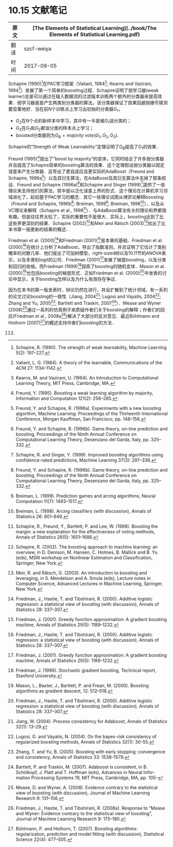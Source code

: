# 10.15 文献笔记

| 原文   | [The Elements of Statistical Learning](../book/The Elements of Statistical Learning.pdf) |
| ---- | ---------------------------------------- |
| 翻译   | szcf-weiya                               |
| 时间   | 2017-09-05                               |

Schapire (1990)[^1]在PAC学习框架（Valiant, 1984[^2]; Kearns and Vazirani, 1994[^3]）发展了第一个简单的boosting过程．Schapire证明了弱学习器(weak learner)总是可以通过在输入数据流的过滤版本训练两个额外的分类器来提高效果．弱学习器是是产生两类别分类器的算法，该分类器保证了效果回避抛硬币猜测要显著地好．当在前$N$个训练点上学习出初始的分类器$G_1$，

- $G_2$在$N$个点的新样本中学习，其中有一半是被$G_1$误分类的；
- $G_3$在$G_1$和$G_2$都误分类的样本点上学习；
- boosted分类器则为$G_B=majority\; vote(G_1,G_2,G_3)$.

Schapire的“Strength of Weak Learnability”定理证明了$G_B$提高了$G_1$的效果．

Freund (1995)[^4]提出了“boost by majority”的变体，它同时结合了许多弱分类器并且提高了Schapire简单的boosting算法的效果．<!--这个定理对要求弱分类器以固定误差率产生的分类器的算法都支持．-->这个定理假设弱分类器以固定误差率产生分类器．这导出了更自适应且更实际的AdaBoost（Freund and Schapire, 1996a[^5]）以及其衍生算法，在AdaBoost及其衍生算法中去掉了那条假设．Freund and Schapire (1996a)[^6]和Schapire and Singer (1999)[^7]提供了一些理论来支持他们的算法，其中是以泛化误差上界的形式．这个理论在计算机学习邻域进化了，起初基于PAC学习的概念．其它一些理论试图从博弈论解释boosting（Freund and Schapire, 1996b[^6]; Breiman, 1999[^9]; Breiman, 1998[^10]），以及从VC理论来解释（Schapire et al., 1998[^11]）．与AdaBoost算法有关的理论和界都很有趣，但是往往界太松了，实际的重要性不是很大．实际上，boosting达到了比这些界更深刻的结果．Schapire (2002)[^12]和Meir and Rätsch (2003)[^13]给出了比本书第一版更新的结果的概述．

Friedman et al. (2000)[^16]和Friedman (2001)[^15]是本章的基础．Friedman et al. (2000)[^16]在统计上分析了AdaBoost，导出了指数准则，并且证明了它估计了类别概率的对数几率．他们提出了可加树模型，right-sized树以及10.11节的ANOVA表示，以及多类别logit的公司．Friedman (2001)[^17]发展了梯度boosting，以及分类和回归的收缩，而Friedman (1999)[^18]探索了boosting的随机变体．Mason et al. (2000)[^19]也包括boosting的梯度形式．正如Friedman et al. (2000)[^20]中发表的讨论中显示，关于boosting怎样以及为什么有效存在争议．

因为在本书的第一版发表时，辩论仍然在进行，并且扩散到了统计邻域，有一系列的论文讨论boosting的一致性（Jiang, 2004[^21]; Lugosi and Vayatis, 2004[^22]; Zhang and Yu, 2005[^23]; Bartlett and Traskin, 2007[^24]）．Mease and Wyner (2008)[^25]通过一系列的仿真例子来质疑作者们关于boosting的解释；作者们的回应(Friedman et al., 2008a[^26])解决了大部分的反对意见．最近Bühlmann and Hothorn (2007)[^27]的概述支持作者们boosting的方法．

[^1]: Schapire, R. (1990). The strength of weak learnability, Machine Learning 5(2): 197–227.
[^2]: Valiant, L. G. (1984). A theory of the learnable, Communications of the ACM 27: 1134–1142.
[^3]: Kearns, M. and Vazirani, U. (1994). An Introduction to Computational Learning Theory, MIT Press, Cambridge, MA.
[^4]: Freund, Y. (1995). Boosting a weak learning algorithm by majority, Information and Computation 121(2): 256–285.
[^5]: Freund, Y. and Schapire, R. (1996a). Experiments with a new boosting algorithm, Machine Learning: Proceedings of the Thirteenth International Conference, Morgan Kauffman, San Francisco, pp. 148–156.
[^6]: Freund, Y. and Schapire, R. (1996b). Game theory, on-line prediction and boosting, Proceedings of the Ninth Annual Conference on Computational Learning Theory, Desenzano del Garda, Italy, pp. 325–332.
[^7]: Schapire, R. and Singer, Y. (1999). Improved boosting algorithms using confidence-rated predictions, Machine Learning 37(3): 297–336.
[^9]: Breiman, L. (1999). Prediction games and arcing algorithms, Neural Computation 11(7): 1493–1517.
[^10]: Breiman, L. (1998). Arcing classifiers (with discussion), Annals of Statistics 26: 801–849.
[^11]: Schapire, R., Freund, Y., Bartlett, P. and Lee, W. (1998). Boosting the margin: a new explanation for the effectiveness of voting methods, Annals of Statistics 26(5): 1651–1686.
[^12]: Schapire, R. (2002). The boosting approach to machine learning: an overview, in D. Denison, M. Hansen, C. Holmes, B. Mallick and B. Yu (eds), MSRI workshop on Nonlinear Estimation and Classification, Springer, New York.
[^13]: Meir, R. and Rätsch, G. (2003). An introduction to boosting and leveraging, in S. Mendelson and A. Smola (eds), Lecture notes in Computer Science, Advanced Lectures in Machine Learning, Springer, New York.
[^15]: Friedman, J. (2001). Greedy function approximation: A gradient boosting machine, Annals of Statistics 29(5): 1189–1232.
[^16]: Friedman, J., Hastie, T. and Tibshirani, R. (2000). Additive logistic regression: a statistical view of boosting (with discussion), Annals of Statistics 28: 337–307.
[^17]: Friedman, J. (2001). Greedy function approximation: A gradient boosting machine, Annals of Statistics 29(5): 1189–1232.
[^18]: Friedman, J. (1999). Stochastic gradient boosting, Technical report, Stanford University.
[^19]: Mason, L., Baxter, J., Bartlett, P. and Frean, M. (2000). Boosting algorithms as gradient descent, 12: 512–518.
[^20]: Friedman, J., Hastie, T. and Tibshirani, R. (2000). Additive logistic regression: a statistical view of boosting (with discussion), Annals of Statistics 28: 337–307.
[^21]: Jiang, W. (2004). Process consistency for Adaboost, Annals of Statistics 32(1): 13–29.
[^22]: Lugosi, G. and Vayatis, N. (2004). On the bayes-risk consistency of regularized boosting methods, Annals of Statistics 32(1): 30–55.
[^23]: Zhang, T. and Yu, B. (2005). Boosting with early stopping: convergence and consistency, Annals of Statistics 33: 1538–1579.
[^24]: Bartlett, P. and Traskin, M. (2007). Adaboost is consistent, in
B. Schölkopf, J. Platt and T. Hoffman (eds), Advances in Neural Infor-
mation Processing Systems 19, MIT Press, Cambridge, MA, pp. 105–
112.
[^25]: Mease, D. and Wyner, A. (2008). Evidence contrary to the statistical view of boosting (with discussion), Journal of Machine Learning Research 9: 131–156.
[^26]: Friedman, J., Hastie, T. and Tibshirani, R. (2008a). Response to “Mease and Wyner: Evidence contrary to the statistical view of boosting”, Journal of Machine Learning Research 9: 175–180.
[^27]: Bühlmann, P. and Hothorn, T. (2007). Boosting algorithms: regularization, prediction and model fitting (with discussion), Statistical Science 22(4): 477–505.

